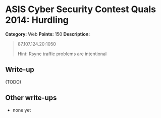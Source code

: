 # ASIS Cyber Security Contest Quals 2014: Hurdling

**Category:** Web
**Points:** 150
**Description:**

> 87.107.124.20:1050
>
> Hint: Rsync
> traffic problems are intentional

## Write-up

(TODO)

## Other write-ups

* none yet
